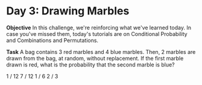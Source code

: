 # Day 3: Drawing Marbles

**Objective**
In this challenge, we're reinforcing what we've learned today. In case you've missed them, today's tutorials are on Conditional Probability and Combinations and Permutations. 


**Task**
A bag contains 3 red marbles and 4 blue marbles. Then, 2 marbles are drawn from the bag, at random, without replacement. 
If the first marble drawn is red, what is the probability that the second marble is blue?

1 / 12
7 / 12
1 / 6
2 / 3